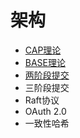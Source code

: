 # 架构

- [CAP理论](cap.md)
- [BASE理论](base.md)
- [两阶段提交](2-phase-commit.md)
- 三阶段提交
- Raft协议
- OAuth 2.0
- 一致性哈希